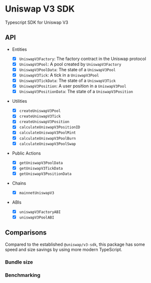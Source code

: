 # Uniswap V3 SDK

Typescript SDK for Uniswap V3

## API

- Entities

  - [x] `UniswapV3Factory`: The factory contract in the Uniswap protocol
  - [x] `UniswapV3Pool`: A pool created by `UniswapV3Factory`
  - [x] `UniswapV3PoolData`: The state of a `UniswapV3Pool`
  - [x] `UniswapV3Tick`: A tick in a `UniswapV3Pool`
  - [x] `UniswapV3TickData`: The state of a `UniswapV3Tick`
  - [x] `UniswapV3Position`: A user position in a `UniswapV3Pool`
  - [x] `UniswapV3PositionData`: The state of a `UniswapV3Position`

- Utilities

  - [x] `createUniswapV3Pool`
  - [x] `createUniswapV3Tick`
  - [x] `createUniswapV3Position`
  - [x] `calculateUniswapV3PositionID`
  - [x] `calculateUniswapV3PoolMint`
  - [x] `calculateUniswapV3PoolBurn`
  - [x] `calculateUniswapV3PoolSwap`

- Public Actions

  - [x] `getUniswapV3PoolData`
  - [x] `getUniswapV3TickData`
  - [x] `getUniswapV3PositionData`

- Chains

  - [x] `mainnetUniswapV3`

- ABIs

  - [x] `uniswapV3FactoryABI`
  - [x] `uniswapV3PoolABI`

## Comparisons

Compared to the established `@uniswap/v3-sdk`, this package has some speed and size savings by using more modern TypeScript.

### Bundle size

### Benchmarking
